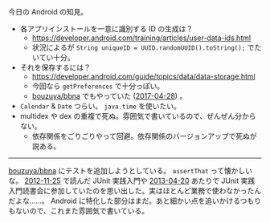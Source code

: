 今日の Android の知見。

- 各アプリインストールを一意に識別する ID の生成は？
  - https://developer.android.com/training/articles/user-data-ids.html
  - 状況によるが `String uniqueID = UUID.randomUUID().toString();` でたいてい十分。
- それを保存するには？
  - https://developer.android.com/guide/topics/data/data-storage.html
  - 今回なら `getPreferences` で十分っぽい。
  - [bouzuya/bbna][] でもやっていた ([2017-04-28][]) 。
- `Calendar` & `Date` つらい。 `java.time` を使いたい。
- multidex や dex の重複で死ぬ。雰囲気で書いているので、ぜんぜん分からない。
  - 依存関係をごりごりやって回避。依存関係のバージョンアップで死ぬが説ある。

-----

[bouzuya/bbna][] にテストを追加しようとしている。 `assertThat` って懐かしいな。 [2012-11-25][] で読んだ JUnit 実践入門や [2013-04-20][] あたりで JUnit 実践入門読書会に参加していたのを思い出した。実はほとんど業務で使わなかったんだよな……。 Android に特化した部分はまだ。あと細かい点を追いかけるつもりもないので、これまた雰囲気で書いている。

[bouzuya/bbna]: https://github.com/bouzuya/bbna
[2017-04-28]: http://blog.bouzuya.net/2017/04/28/
[2012-11-25]: http://blog.bouzuya.net/2012/11/25/
[2013-04-20]: http://blog.bouzuya.net/2013/04/20/
